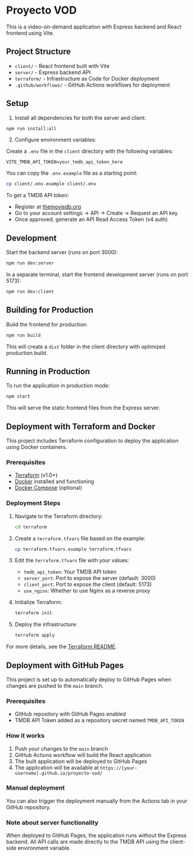 # Proyecto VOD

This is a video-on-demand application with Express backend and React frontend using Vite.

## Project Structure

- `client/` - React frontend built with Vite
- `server/` - Express backend API
- `terraform/` - Infrastructure as Code for Docker deployment
- `.github/workflows/` - GitHub Actions workflows for deployment

## Setup

1. Install all dependencies for both the server and client:

```bash
npm run install:all
```

2. Configure environment variables:

Create a `.env` file in the `client` directory with the following variables:
```
VITE_TMDB_API_TOKEN=your_tmdb_api_token_here
```

You can copy the `.env.example` file as a starting point:
```bash
cp client/.env.example client/.env
```

To get a TMDB API token:
- Register at [themoviedb.org](https://www.themoviedb.org/signup)
- Go to your account settings -> API -> Create -> Request an API key
- Once approved, generate an API Read Access Token (v4 auth)

## Development

Start the backend server (runs on port 3000):

```bash
npm run dev:server
```

In a separate terminal, start the frontend development server (runs on port 5173):

```bash
npm run dev:client
```

## Building for Production

Build the frontend for production:

```bash
npm run build
```

This will create a `dist` folder in the client directory with optimized production build.

## Running in Production

To run the application in production mode:

```bash
npm start
```

This will serve the static frontend files from the Express server.

## Deployment with Terraform and Docker

This project includes Terraform configuration to deploy the application using Docker containers.

### Prerequisites
- [Terraform](https://www.terraform.io/downloads.html) (v1.0+)
- [Docker](https://www.docker.com/get-started) installed and functioning
- [Docker Compose](https://docs.docker.com/compose/install/) (optional)

### Deployment Steps

1. Navigate to the Terraform directory:
   ```bash
   cd terraform
   ```

2. Create a `terraform.tfvars` file based on the example:
   ```bash
   cp terraform.tfvars.example terraform.tfvars
   ```

3. Edit the `terraform.tfvars` file with your values:
   - `tmdb_api_token`: Your TMDB API token
   - `server_port`: Port to expose the server (default: 3000)
   - `client_port`: Port to expose the client (default: 5173)
   - `use_nginx`: Whether to use Nginx as a reverse proxy

4. Initialize Terraform:
   ```bash
   terraform init
   ```

5. Deploy the infrastructure:
   ```bash
   terraform apply
   ```

For more details, see the [Terraform README](./terraform/README.md).

## Deployment with GitHub Pages

This project is set up to automatically deploy to GitHub Pages when changes are pushed to the `main` branch.

### Prerequisites
- GitHub repository with GitHub Pages enabled
- TMDB API Token added as a repository secret named `TMDB_API_TOKEN`

### How it works
1. Push your changes to the `main` branch
2. GitHub Actions workflow will build the React application
3. The built application will be deployed to GitHub Pages
4. The application will be available at `https://[your-username].github.io/proyecto-vod/`

### Manual deployment
You can also trigger the deployment manually from the Actions tab in your GitHub repository.

### Note about server functionality
When deployed to GitHub Pages, the application runs without the Express backend. All API calls are made directly to the TMDB API using the client-side environment variable.
